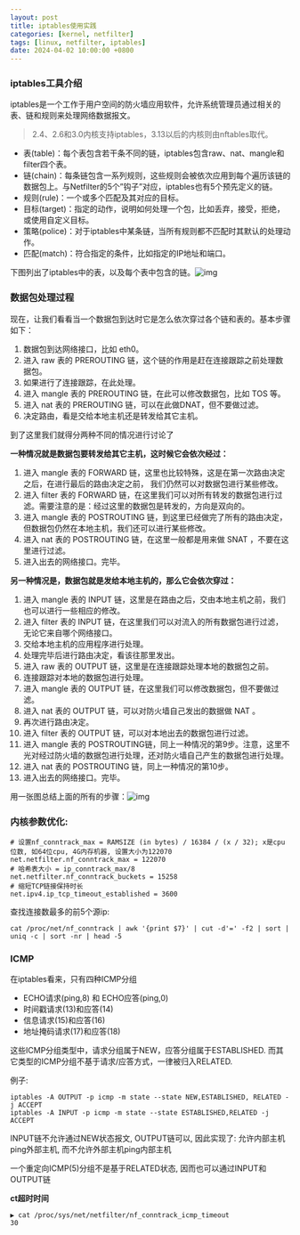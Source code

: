 ```yaml
---
layout: post
title: iptables使用实践
categories: [kernel, netfilter]
tags: [linux, netfilter, iptables]
date: 2024-04-02 10:00:00 +0800
---
```


### iptables工具介绍

iptables是一个工作于用户空间的防火墙应用软件，允许系统管理员通过相关的表、链和规则来处理网络数据报文。

> 2.4、2.6和3.0内核支持iptables，3.13以后的内核则由nftables取代。

- 表(table)：每个表包含若干条不同的链，iptables包含raw、nat、mangle和filter四个表。
- 链(chain)：每条链包含一系列规则，这些规则会被依次应用到每个遍历该链的数据包上。与Netfilter的5个”钩子”对应，iptables也有5个预先定义的链。
- 规则(rule)：一个或多个匹配及其对应的目标。
- 目标(target)：指定的动作，说明如何处理一个包，比如丢弃，接受，拒绝，或使用自定义目标。
- 策略(police)：对于iptables中某条链，当所有规则都不匹配时其默认的处理动作。
- 匹配(match)：符合指定的条件，比如指定的IP地址和端口。

下图列出了iptables中的表，以及每个表中包含的链。![img](/img/kernel/iptables_tables_chain.jpg)

### 数据包处理过程

现在，让我们看看当一个数据包到达时它是怎么依次穿过各个链和表的。基本步骤如下：

1. 数据包到达网络接口，比如 eth0。
2. 进入 raw 表的 PREROUTING 链，这个链的作用是赶在连接跟踪之前处理数据包。
3. 如果进行了连接跟踪，在此处理。
4. 进入 mangle 表的 PREROUTING 链，在此可以修改数据包，比如 TOS 等。
5. 进入 nat 表的 PREROUTING 链，可以在此做DNAT，但不要做过滤。
6. 决定路由，看是交给本地主机还是转发给其它主机。

到了这里我们就得分两种不同的情况进行讨论了

**一种情况就是数据包要转发给其它主机，这时候它会依次经过：**

1. 进入 mangle 表的 FORWARD 链，这里也比较特殊，这是在第一次路由决定之后，在进行最后的路由决定之前， 我们仍然可以对数据包进行某些修改。
2. 进入 filter 表的 FORWARD 链，在这里我们可以对所有转发的数据包进行过滤。需要注意的是：经过这里的数据包是转发的，方向是双向的。
3. 进入 mangle 表的 POSTROUTING 链，到这里已经做完了所有的路由决定，但数据包仍然在本地主机，我们还可以进行某些修改。
4. 进入 nat 表的 POSTROUTING 链，在这里一般都是用来做 SNAT ，不要在这里进行过滤。
5. 进入出去的网络接口。完毕。

**另一种情况是，数据包就是发给本地主机的，那么它会依次穿过：**

1. 进入 mangle 表的 INPUT 链，这里是在路由之后，交由本地主机之前，我们也可以进行一些相应的修改。
2. 进入 filter 表的 INPUT 链，在这里我们可以对流入的所有数据包进行过滤，无论它来自哪个网络接口。
3. 交给本地主机的应用程序进行处理。
4. 处理完毕后进行路由决定，看该往那里发出。
5. 进入 raw 表的 OUTPUT 链，这里是在连接跟踪处理本地的数据包之前。
6. 连接跟踪对本地的数据包进行处理。
7. 进入 mangle 表的 OUTPUT 链，在这里我们可以修改数据包，但不要做过滤。
8. 进入 nat 表的 OUTPUT 链，可以对防火墙自己发出的数据做 NAT 。
9. 再次进行路由决定。
10. 进入 filter 表的 OUTPUT 链，可以对本地出去的数据包进行过滤。
11. 进入 mangle 表的 POSTROUTING链，同上一种情况的第9步。注意，这里不光对经过防火墙的数据包进行处理，还对防火墙自己产生的数据包进行处理。
12. 进入 nat 表的 POSTROUTING 链，同上一种情况的第10步。
13. 进入出去的网络接口。完毕。

用一张图总结上面的所有的步骤：![img](/img/kernel/iptables_traverse.jpg)



### 内核参数优化:

```shell
# 设置nf_conntrack_max = RAMSIZE (in bytes) / 16384 / (x / 32); x是cpu位数, 如64位cpu, 4G内存机器, 设置大小为122070
net.netfilter.nf_conntrack_max = 122070
# 哈希表大小 = ip_conntrack_max/8
net.netfilter.nf_conntrack_buckets = 15258
# 缩短TCP链接保持时长
net.ipv4.ip_tcp_timeout_established = 3600
```

查找连接数最多的前5个源ip:

```shell
cat /proc/net/nf_conntrack | awk '{print $7}' | cut -d'=' -f2 | sort | uniq -c | sort -nr | head -5
```

### ICMP

在iptables看来，只有四种ICMP分组

- ECHO请求(ping,8) 和 ECHO应答(ping,0)
- 时间戳请求(13)和应答(14)
- 信息请求(15)和应答(16)
- 地址掩码请求(17)和应答(18)

这些ICMP分组类型中，请求分组属于NEW，应答分组属于ESTABLISHED. 而其它类型的ICMP分组不基于请求/应答方式，一律被归入RELATED. 

例子:

```shell
iptables -A OUTPUT -p icmp -m state --state NEW,ESTABLISHED, RELATED -j ACCEPT
iptables -A INPUT -p icmp -m state --state ESTABLISHED,RELATED -j ACCEPT
```

INPUT链不允许通过NEW状态报文, OUTPUT链可以, 因此实现了: 允许内部主机ping外部主机, 而不允许外部主机ping内部主机

一个重定向ICMP(5)分组不是基于RELATED状态, 因而也可以通过INPUT和OUTPUT链

**ct超时时间**

```shell
▶ cat /proc/sys/net/netfilter/nf_conntrack_icmp_timeout 
30
```
